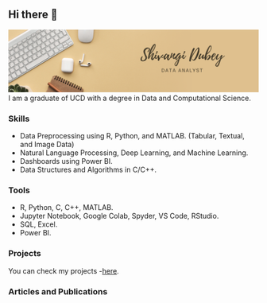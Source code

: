 ## Hi there 👋

![Cover Image](cover.png)
I am a graduate of UCD with a degree in Data and Computational Science. 

### Skills

- Data Preprocessing using R, Python, and MATLAB. (Tabular, Textual, and Image Data)
- Natural Language Processing, Deep Learning, and Machine Learning.
- Dashboards using Power BI.
- Data Structures and Algorithms in C/C++.

### Tools

- R, Python, C, C++, MATLAB.
- Jupyter Notebook, Google Colab, Spyder, VS Code, RStudio.
- SQL, Excel.
- Power BI.

### Projects

You can check my projects -[here]().

### Articles and Publications



<!--
**shivangitechie/shivangitechie** is a ✨ _special_ ✨ repository because its `README.md` (this file) appears on your GitHub profile.

Here are some ideas to get you started:

- 🔭 I’m currently working on ...
- 🌱 I’m currently learning ...
- 👯 I’m looking to collaborate on ...
- 🤔 I’m looking for help with ...
- 💬 Ask me about ...
- 📫 How to reach me: ...
- 😄 Pronouns: ...
- ⚡ Fun fact: ...
-->

